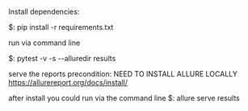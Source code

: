 Install dependencies:

$: pip install -r requirements.txt

run via command line 

$: pytest -v -s --alluredir results

serve the reports
precondition: NEED TO INSTALL ALLURE LOCALLY https://allurereport.org/docs/install/

after install you could run via the command line 
$: allure serve results
